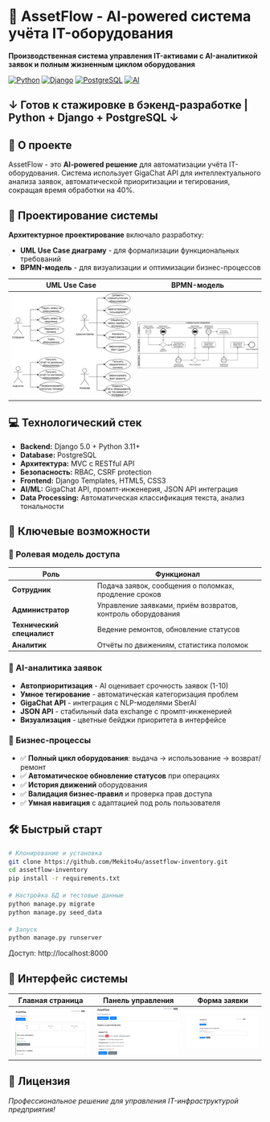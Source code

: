# 🏢 AssetFlow - AI-powered система учёта IT-оборудования

**Производственная система управления IT-активами с AI-аналитикой заявок и полным жизненным циклом оборудования**

[![Python](https://img.shields.io/badge/Python-3.11+-blue?logo=python)](https://www.python.org/)
[![Django](https://img.shields.io/badge/Django-5.0-green?logo=django)](https://www.djangoproject.com/)
[![PostgreSQL](https://img.shields.io/badge/PostgreSQL-15.0-blue?logo=postgresql)](https://www.postgresql.org/)
[![AI](https://img.shields.io/badge/AI-GigaChat%20API-orange)](https://developers.sber.ru/portal/products/gigachat-api)

**↓ Готов к стажировке в бэкенд-разработке | Python + Django + PostgreSQL ↓**
---

## 🚀 О проекте

AssetFlow - это **AI-powered решение** для автоматизации учёта IT-оборудования. Система использует GigaChat API для интеллектуального анализа заявок, автоматической приоритизации и тегирования, сокращая время обработки на 40%.

## 🎯 Проектирование системы

**Архитектурное проектирование** включало разработку:

- **UML Use Case диаграму** - для формализации функциональных требований
- **BPMN-модель** - для визуализации и оптимизации бизнес-процессов

|                             UML Use Case                              |                           BPMN-модель                            |
|:---------------------------------------------------------------------:|:----------------------------------------------------------------:|
| <img src="docs/diagrams/use_case/assetflow_use_case.png" width="300"> | <img src="docs/diagrams/bpmn/equipment_request.png" width="300"> |

## 💻 Технологический стек

- **Backend:** Django 5.0 + Python 3.11+
- **Database:** PostgreSQL
- **Архитектура:** MVC с RESTful API
- **Безопасность:** RBAC, CSRF protection
- **Frontend:** Django Templates, HTML5, CSS3
- **AI/ML:** GigaChat API, промпт-инженерия, JSON API интеграция
- **Data Processing:** Автоматическая классификация текста, анализ тональности

## 🎯 Ключевые возможности

### 👥 Ролевая модель доступа

| Роль                       | Функционал                                                  |
|----------------------------|-------------------------------------------------------------|
| **Сотрудник**              | Подача заявок, сообщения о поломках, продление сроков       |
| **Администратор**          | Управление заявками, приём возвратов, контроль оборудования |
| **Технический специалист** | Ведение ремонтов, обновление статусов                       |
| **Аналитик**               | Отчёты по движениям, статистика поломок                     |

### 🤖 AI-аналитика заявок

- **Автоприоритизация** - AI оценивает срочность заявок (1-10)
- **Умное тегирование** - автоматическая категоризация проблем  
- **GigaChat API** - интеграция с NLP-моделями SberAI
- **JSON API** - стабильный data exchange с промпт-инженерией
- **Визуализация** - цветные бейджи приоритета в интерфейсе

### 🔄 Бизнес-процессы

- ✅ **Полный цикл оборудования**: выдача → использование → возврат/ремонт
- ✅ **Автоматическое обновление статусов** при операциях
- ✅ **История движений** оборудования
- ✅ **Валидация бизнес-правил** и проверка прав доступа
- ✅ **Умная навигация** с адаптацией под роль пользователя

## 🛠 Быстрый старт

```bash
# Клонирование и установка
git clone https://github.com/Mekito4u/assetflow-inventory.git
cd assetflow-inventory
pip install -r requirements.txt

# Настройка БД и тестовые данные
python manage.py migrate
python manage.py seed_data

# Запуск
python manage.py runserver
```

Доступ: http://localhost:8000

## 📸 Интерфейс системы

|                    Главная страница                    |                   Панель управления                    |                     Форма заявки                     |
|:------------------------------------------------------:|:------------------------------------------------------:|:----------------------------------------------------:|
| <img src="screenshots/equipment_list.png" width="400"> | <img src="screenshots/admin_requests.png" width="400"> | <img src="screenshots/request_form.png" width="400"> |

## 📄 Лицензия

*Профессиональное решение для управления IT-инфраструктурой предприятия!*

